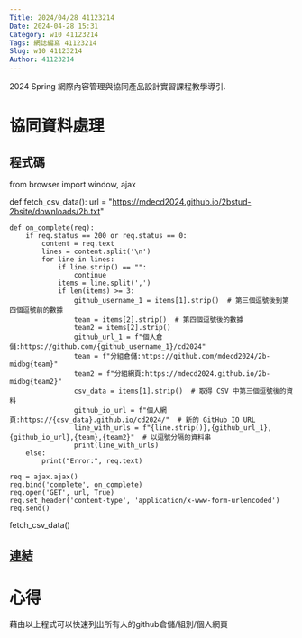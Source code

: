 ```yaml
---
Title: 2024/04/28 41123214
Date: 2024-04-28 15:31
Category: w10 41123214
Tags: 網誌編寫 41123214
Slug: w10 41123214
Author: 41123214
---
```


2024 Spring 網際內容管理與協同產品設計實習課程教學導引.

<!-- PELICAN_END_SUMMARY -->

# 協同資料處理
## 程式碼
from browser import window, ajax

def fetch_csv_data():
    url = "https://mdecd2024.github.io/2bstud-2bsite/downloads/2b.txt"
    
    def on_complete(req):
        if req.status == 200 or req.status == 0:
            content = req.text
            lines = content.split('\n')
            for line in lines:
                if line.strip() == "":
                    continue
                items = line.split(',')
                if len(items) >= 3:
                    github_username_1 = items[1].strip()  # 第三個逗號後到第四個逗號前的數據
                    team = items[2].strip()  # 第四個逗號後的數據
                    team2 = items[2].strip()
                    github_url_1 = f"個人倉儲:https://github.com/{github_username_1}/cd2024"
                    team = f"分組倉儲:https://github.com/mdecd2024/2b-midbg{team}"
                    team2 = f"分組網頁:https://mdecd2024.github.io/2b-midbg{team2}"
                    csv_data = items[1].strip()  # 取得 CSV 中第三個逗號後的資料
                    github_io_url = f"個人網頁:https://{csv_data}.github.io/cd2024/"  # 新的 GitHub IO URL
                    line_with_urls = f"{line.strip()},{github_url_1},{github_io_url},{team},{team2}"  # 以逗號分隔的資料串
                    print(line_with_urls)
        else:
            print("Error:", req.text)
    
    req = ajax.ajax()
    req.bind('complete', on_complete)
    req.open('GET', url, True)
    req.set_header('content-type', 'application/x-www-form-urlencoded')
    req.send()

fetch_csv_data()

 ## [連結](https://41123214.github.io/cd2024/content/%E5%8D%94%E5%90%8C%E8%B3%87%E6%96%99%E8%99%95%E7%90%86.html)
 # 心得
 藉由以上程式可以快速列出所有人的github倉儲/組別/個人網頁